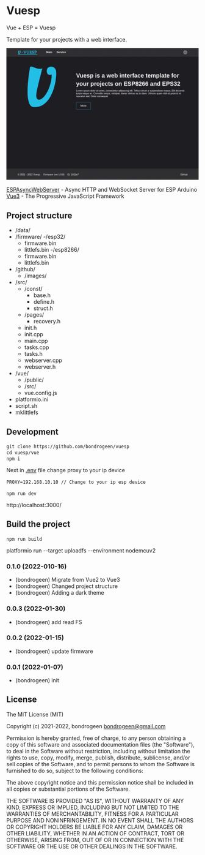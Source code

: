 # Vuesp

Vue + ESP = Vuesp

Template for your projects with a web interface.

![image](https://raw.githubusercontent.com/bondrogeen/vuesp/master/github/images/screen.gif)

[ESPAsyncWebServer](https://github.com/me-no-dev/ESPAsyncWebServer) - Async HTTP and WebSocket Server for ESP Arduino  
[Vue3](https://vuejs.org/) - The Progressive JavaScript Framework

## Project structure

- /data/
- /firmware/
  -/esp32/
    - firmware.bin
    - littlefs.bin
  -/esp8266/
    - firmware.bin
    - littlefs.bin
- /github/
  - /images/
- /src/
  - /const/
    - base.h
    - define.h
    - struct.h
  - /pages/
    - recovery.h
  - init.h
  - init.cpp
  - main.cpp
  - tasks.cpp
  - tasks.h
  - webserver.cpp
  - webserver.h
- /vue/
  - /public/
  - /src/
  - vue.config.js
- platformio.ini
- script.sh
- mklittlefs

## Development

```
git clone https://github.com/bondrogeen/vuesp
cd vuesp/vue
npm i
```

Next in [.env](./vue/.env) file change proxy to your ip device

```
PROXY=192.168.10.10 // Change to your ip esp device
```

```
npm run dev
```

http://localhost:3000/

## Build the project

```
npm run build
```

platformio run --target uploadfs --environment nodemcuv2


### 0.1.0 (2022-010-16)

- (bondrogeen) Migrate from Vue2 to Vue3
- (bondrogeen) Changed project structure
- (bondrogeen) Adding a dark theme

### 0.0.3 (2022-01-30)

- (bondrogeen) add read FS

### 0.0.2 (2022-01-15)

- (bondrogeen) update firmware

### 0.0.1 (2022-01-07)

- (bondrogeen) init

## License

The MIT License (MIT)

Copyright (c) 2021-2022, bondrogeen <bondrogeen@gmail.com>

Permission is hereby granted, free of charge, to any person obtaining a copy
of this software and associated documentation files (the "Software"), to deal
in the Software without restriction, including without limitation the rights
to use, copy, modify, merge, publish, distribute, sublicense, and/or sell
copies of the Software, and to permit persons to whom the Software is
furnished to do so, subject to the following conditions:

The above copyright notice and this permission notice shall be included in
all copies or substantial portions of the Software.

THE SOFTWARE IS PROVIDED "AS IS", WITHOUT WARRANTY OF ANY KIND, EXPRESS OR
IMPLIED, INCLUDING BUT NOT LIMITED TO THE WARRANTIES OF MERCHANTABILITY,
FITNESS FOR A PARTICULAR PURPOSE AND NONINFRINGEMENT. IN NO EVENT SHALL THE
AUTHORS OR COPYRIGHT HOLDERS BE LIABLE FOR ANY CLAIM, DAMAGES OR OTHER
LIABILITY, WHETHER IN AN ACTION OF CONTRACT, TORT OR OTHERWISE, ARISING FROM,
OUT OF OR IN CONNECTION WITH THE SOFTWARE OR THE USE OR OTHER DEALINGS IN
THE SOFTWARE.
